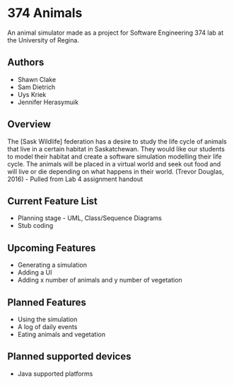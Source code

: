 # 374 Animals
An animal simulator made as a project for Software Engineering 374 lab at the University of Regina.

## Authors ##
* Shawn Clake   
* Sam Dietrich   
* Uys Kriek   
* Jennifer Herasymuik

## Overview ##
The [Sask Wildlife] federation has a desire to study the life cycle of animals that live in a certain habitat in Saskatchewan. They would like our students to model their habitat and create a software simulation modelling their life cycle. The animals will be placed in a virtual world and seek out food and will live or die depending on what happens in their world.
(Trevor Douglas, 2016) - Pulled from Lab 4 assignment handout

## Current Feature List ##
* Planning stage - UML, Class/Sequence Diagrams
* Stub coding

## Upcoming Features ##
* Generating a simulation
* Adding a UI
* Adding x number of animals and y number of vegetation

## Planned Features ##
* Using the simulation
* A log of daily events
* Eating animals and vegetation

## Planned supported devices ##
* Java supported platforms
